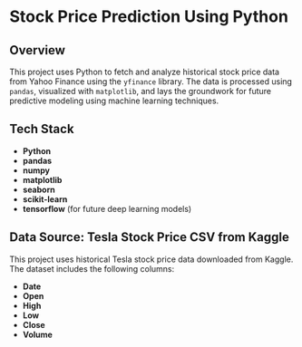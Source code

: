 # Stock Price Prediction Using Python

## Overview
This project uses Python to fetch and analyze historical stock price data from Yahoo Finance using the `yfinance` library. The data is processed using `pandas`, visualized with `matplotlib`, and lays the groundwork for future predictive modeling using machine learning techniques.

## Tech Stack
- **Python**
- **pandas**
- **numpy**
- **matplotlib**
- **seaborn**
- **scikit-learn**
- **tensorflow** (for future deep learning models)

## Data Source: Tesla Stock Price CSV from Kaggle

This project uses historical Tesla stock price data downloaded from Kaggle. The dataset includes the following columns:
- **Date**
- **Open**
- **High**
- **Low**
- **Close**
- **Volume**
